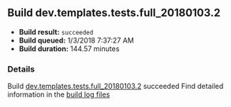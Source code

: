 ## Build dev.templates.tests.full_20180103.2
- **Build result:** `succeeded`
- **Build queued:** 1/3/2018 7:37:27 AM
- **Build duration:** 144.57 minutes
### Details
Build [dev.templates.tests.full_20180103.2](https://winappstudio.visualstudio.com/web/build.aspx?pcguid=a4ef43be-68ce-4195-a619-079b4d9834c2&builduri=vstfs%3a%2f%2f%2fBuild%2fBuild%2f24583) succeeded
Find detailed information in the [build log files](https://uwpctdiags.blob.core.windows.net/buildlogs/dev.templates.tests.full_20180103.2_logs.zip)
